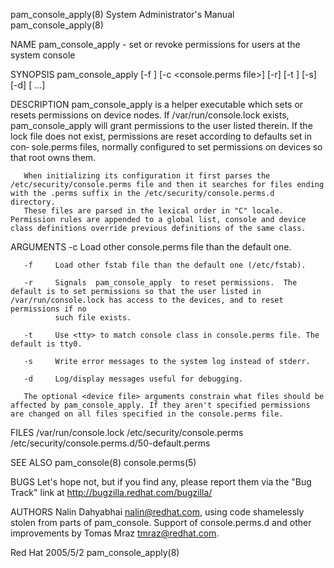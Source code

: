 pam_console_apply(8)                                                                    System Administrator's Manual                                                                    pam_console_apply(8)



NAME
       pam_console_apply - set or revoke permissions for users at the system console

SYNOPSIS
       pam_console_apply [-f <fstab file>] [-c <console.perms file>] [-r] [-t <tty>] [-s] [-d] [<device file> ...]

DESCRIPTION
       pam_console_apply is a helper executable which sets or resets permissions on device nodes.
       If  /var/run/console.lock  exists,  pam_console_apply  will  grant  permissions  to the user listed therein.  If the lock file does not exist, permissions are reset according to defaults set in con‐
       sole.perms files, normally configured to set permissions on devices so that root owns them.

       When initializing its configuration it first parses the /etc/security/console.perms file and then it searches for files ending with the .perms suffix in the /etc/security/console.perms.d  directory.
       These files are parsed in the lexical order in "C" locale.  Permission rules are appended to a global list, console and device class definitions override previous definitions of the same class.

ARGUMENTS
       -c     Load other console.perms file than the default one.

       -f     Load other fstab file than the default one (/etc/fstab).

       -r     Signals  pam_console_apply  to reset permissions.  The default is to set permissions so that the user listed in /var/run/console.lock has access to the devices, and to reset permissions if no
              such file exists.

       -t     Use <tty> to match console class in console.perms file. The default is tty0.

       -s     Write error messages to the system log instead of stderr.

       -d     Log/display messages useful for debugging.

       The optional <device file> arguments constrain what files should be affected by pam_console_apply. If they aren't specified permissions are changed on all files specified in the console.perms file.

FILES
       /var/run/console.lock
       /etc/security/console.perms
       /etc/security/console.perms.d/50-default.perms

SEE ALSO
       pam_console(8)
       console.perms(5)

BUGS
       Let's hope not, but if you find any, please report them via the "Bug Track" link at http://bugzilla.redhat.com/bugzilla/

AUTHORS
       Nalin Dahyabhai <nalin@redhat.com>, using code shamelessly stolen from parts of pam_console.
       Support of console.perms.d and other improvements by Tomas Mraz <tmraz@redhat.com>.



Red Hat                                                                                            2005/5/2                                                                              pam_console_apply(8)
